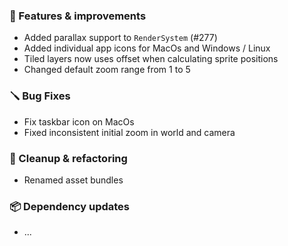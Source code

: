 ### 🚀 Features & improvements

- Added parallax support to `RenderSystem` (#277)
- Added individual app icons for MacOs and Windows / Linux
- Tiled layers now uses offset when calculating sprite positions 
- Changed default zoom range from 1 to 5

### 🪛 Bug Fixes

- Fix taskbar icon on MacOs
- Fixed inconsistent initial zoom in world and camera

### 🧽 Cleanup & refactoring

- Renamed asset bundles

### 📦 Dependency updates

- ...